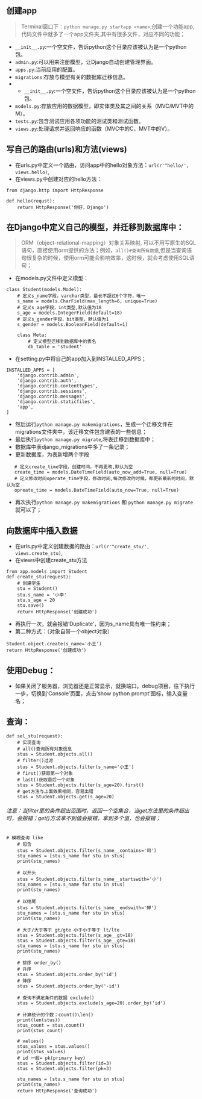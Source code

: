 ## 创建app
>Terminal窗口下：```python manage.py startapp <name>```;创建一个功能app,代码文件中就多了一个app文件夹,其中有很多文件，对应不同的功能；
- ```__init__.py```:一个空文件，告诉python这个目录应该被认为是一个python包。
- ```admin.py```:可以用来注册模型，让Django自动创建管理界面。
- ```apps.py```:当前应用的配置。
- ```migrations```:存放与模型有关的数据库迁移信息。
- - ```__init__.py```:一个空文件，告诉python这个目录应该被认为是一个python包。
- ```models.py```:存放应用的数据模型，即实体类及其之间的关系（MVC/MVT中的M）。
- ```tests.py```:包含测试应用各项功能的测试类和测试函数。
- ```views.py```:处理请求并返回响应的函数（MVC中的C，MVT中的V）。
## 写自己的路由(urls)和方法(views)
- 在urls.py中定义一个路由，访问app中的hello对象方法：```url(r'^hello/', views.hello)```,
- 在views.py中创建对应的hello方法：
```
from django.http import HttpResponse

def hello(requst):
    return HttpResponse('你好，Django')
```
## 在Django中定义自己的模型，并迁移到数据库中：
>ORM（object-relational-mapping）对象关系映射,
可以不用写原生的SQL语句，直接使用orm提供的方法；例如，```all()#查询所有数据```,但是当查询语句很复杂的时候，使用orm可能会影响效率，这时候，就会考虑使用SQL语句；
- 在models.py文件中定义模型：
```
class Student(models.Model):
    # 定义s_name字段，varchar类型，最长不超过6个字符，唯一
    s_name = models.CharField(max_length=6, unique=True)
    # 定义s_age字段，int类型,默认值为18
    s_age = models.IntegerField(default=18)
    # 定义s_gender字段，bit类型，默认值为1
    s_gender = models.BooleanField(default=1)

    class Meta:
        # 定义模型迁移到数据库中的表名
        db_table = 'student'
```

- 在setting.py中将自己的app加入到INSTALLED_APPS；
```
INSTALLED_APPS = [
    'django.contrib.admin',
    'django.contrib.auth',
    'django.contrib.contenttypes',
    'django.contrib.sessions',
    'django.contrib.messages',
    'django.contrib.staticfiles',
    'app',
]
```
- 然后运行```python manage.py makemigrations```，生成一个迁移文件在migrations文件夹中，该迁移文件包含建表的一些信息；
- 最后执行```python manage.py migrate```,将表迁移到数据库中；
- 数据库中表django_migrations中多了一条记录；
- 更新数据库，为表新增两个字段
```
   # 定义create_time字段，创建时间，不再更改,默认为空
   create_time = models.DateTimeField(auto_now_add=True, null=True)
   # 定义修改时间operate_time字段，修改时间,每次修改的时候，都更新最新的时间，默认为空
   opreate_time = models.DateTimeField(auto_now=True, null=True)
```
- 再次执行```python manage.py makemigrations``` 和 ```python manage.py migrate```就可以了；



## 向数据库中插入数据
- 在urls.py中定义创建数据的路由：```url(r'^create_stu/', views.create_stu)```,
- 在views中创建create_stu方法
```
from app.models import Student
def create_stu(request):
    # 创建学生
    stu = Student()
    stu.s_name = '小李'
    stu.s_age = 20
    stu.save()
    return HttpResponse('创建成功')
```
- 再执行一次，就会报错‘Duplicate’，因为s_name具有唯一性约束；
- 第二种方式：（对象自带一个object对象）
```
Student.object.create(s_name='小王')
return HttpResponse('创建成功')
```
## 使用Debug：
- 如果关闭了服务器，浏览器还是正常显示，就换端口。debug项目，往下执行一步，切换到‘Console’页面，点击‘show python prompt’图标，输入变量名；
## 查询：
```
def sel_stu(request):
    # 实现查询
    # all()查询所有对象信息
    stus = Student.objects.all()
    # filter()过滤
    stus = Student.objects.filter(s_name='小王')
    # first()获取第一个对象
    # last()获取最后一个对象
    stus = Student.objects.filter(s_age=20).first()
    # get方法与上面效果相同，容易出错
    stus = Student.objects.get(s_age=20)
```
###### 注意：当filter里的条件超出范围时，返回一个空集合，当get方法里的条件超出时，会报错；get()方法拿不到值会报错，拿到多个值，也会报错；
```
# 模糊查询 like
    # 包含
    stus = Student.objects.filter(s_name__contains='司')
    stu_names = [stu.s_name for stu in stus]
    print(stu_names)

    # 以开头
    stus = Student.objects.filter(s_name__startswith='小')
    stu_names = [stu.s_name for stu in stus]
    print(stu_names)

    # 以结尾
    stus = Student.objects.filter(s_name__endswith='蝉')
    stu_names = [stu.s_name for stu in stus]
    print(stu_names)

    # 大于/大于等于 gt/gte 小于小于等于 lt/lte
    stus = Student.objects.filter(s_age__gt=18)
    stus = Student.objects.filter(s_age__gte=18)
    stu_names = [stu.s_name for stu in stus]
    print(stu_names)

    # 排序 order_by()
    # 升序
    stus = Student.objects.order_by('id')
    # 降序
    stus = Student.objects.order_by('-id')

    # 查询不满足条件的数据 exclude()
    stus = Student.objects.exclude(s_age=20).order_by('id')

    # 计算统计的个数：count()\len()
    print(len(stus))
    stus_count = stus.count()
    print(stus_count)

    # values()
    stus_values = stus.values()
    print(stus_values)
    # id 一般= pk(primary key)
    stus = Student.objects.filter(id=3)
    stus = Student.objects.filter(pk=3)

    stu_names = [stu.s_name for stu in stus]
    print(stu_names)
    return HttpResponse('查询成功')

```












